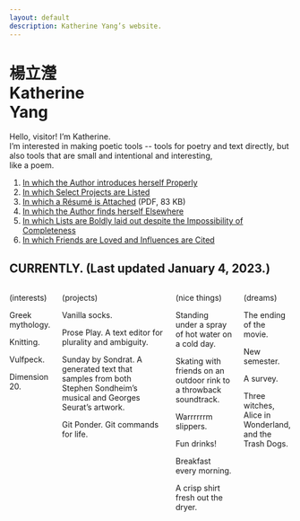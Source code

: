 ```yaml
---
layout: default
description: Katherine Yang’s website.
---
```


<div class="intro">
  <h1 class="name">
    <div lang="zh">楊立瀅</div>
    <div>Katherine<br><span class="y">Y</span>ang</div>
  </h1>
  <div>
    <p>
      Hello, visitor! I’m Katherine.<br>
      I’m interested in making poetic tools&nbsp;-- tools for poetry and text directly, but also tools that are small and intentional and interesting,<br>
      like a poem.
    </p>
  </div>
</div>
<main>
  <div class="section">
    <ol>
      <li><a href="/about">In which the Author introduces herself Properly</a></li>
      <li><a href="/work">In which Select Projects are Listed</a></li>
      <li><a href="/assets/resume/yang-katherine-resume-202111.pdf">In which a Résumé is Attached</a> (PDF, 83 KB)</li>
      <li><a href="/appearances/">In which the Author finds herself Elsewhere</a></li>
      <li><a href="/lists">In which Lists are Boldly laid out despite the Impossibility of Completeness</a></li>
      <li><a href="/acknowledgements">In which Friends are Loved and Influences are Cited</a></li>
    </ol>
  </div>
  <div class="section">
    <div class="section--header">
      <h2>CURRENTLY. (Last updated January 4, 2023.)</h2>
    </div>
    <div class="section--body columns">
      <div class="subsection">
        <p>(interests)</p>
        <p>Greek mythology.</p>
        <p>Knitting.</p>
        <p>Vulfpeck.</p>
        <p>Dimension 20.</p>
      </div>
      <div class="subsection">
        <p>(projects)</p>
        <p>Vanilla socks.</p>
        <p>Prose Play. A text editor for plurality and ambiguity.</p>
        <p>Sunday by Sondrat. A generated text that samples from both Stephen Sondheim’s musical and Georges Seurat’s artwork.</p>
        <p>Git Ponder. Git commands for life.</p>
      </div>
      <div class="subsection">
        <p>(nice things)</p>
        <p>Standing under a spray of hot water on a cold day.</p>
        <p>Skating with friends on an outdoor rink to a throwback soundtrack.</p>
        <p>Warrrrrrm slippers.</p>
        <p>Fun drinks!</p>
        <p>Breakfast every morning.</p>
        <p>A crisp shirt fresh out the dryer.</p>
      </div>
      <div class="subsection">
        <p>(dreams)</p>
        <p>The ending of the movie.</p>
        <p>New semester.</p>
        <p>A survey.</p>
        <p>Three witches, Alice in Wonderland, and the Trash Dogs.</p>
      </div>
    </div>
  </div>
</main>

